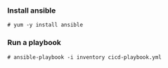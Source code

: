 ### Install ansible
```
# yum -y install ansible
```
### Run a playbook
```
# ansible-playbook -i inventory cicd-playbook.yml
```
